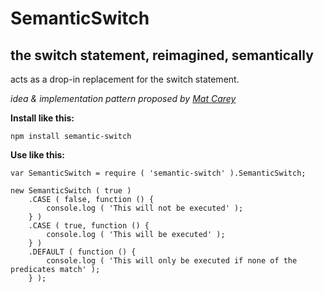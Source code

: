SemanticSwitch
==============

the switch statement, reimagined, semantically
--------------

acts as a drop-in replacement for the switch statement.

*idea & implementation pattern proposed by [Mat Carey](https://github.com/matcarey)*

**Install like this:**
    
    npm install semantic-switch

**Use like this:**

    var SemanticSwitch = require ( 'semantic-switch' ).SemanticSwitch;

    new SemanticSwitch ( true )
        .CASE ( false, function () {
            console.log ( 'This will not be executed' );
        } )
        .CASE ( true, function () {
            console.log ( 'This will be executed' );
        } )
        .DEFAULT ( function () {
            console.log ( 'This will only be executed if none of the predicates match' );
        } );

            
